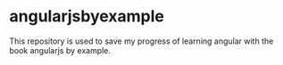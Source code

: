 # angularjsbyexample

This repository is used to save my progress of learning angular with the book angularjs by example.
